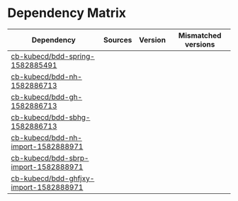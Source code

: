 # Dependency Matrix

Dependency | Sources | Version | Mismatched versions
---------- | ------- | ------- | -------------------
[cb-kubecd/bdd-spring-1582885491](https://github.com/cb-kubecd/bdd-spring-1582885491.git) |  | []() | 
[cb-kubecd/bdd-nh-1582886713](https://github.com/cb-kubecd/bdd-nh-1582886713.git) |  | []() | 
[cb-kubecd/bdd-gh-1582886713](https://github.com/cb-kubecd/bdd-gh-1582886713.git) |  | []() | 
[cb-kubecd/bdd-sbhg-1582886713](https://github.com/cb-kubecd/bdd-sbhg-1582886713.git) |  | []() | 
[cb-kubecd/bdd-nh-import-1582888971](https://github.com/cb-kubecd/bdd-nh-import-1582888971.git) |  | []() | 
[cb-kubecd/bdd-sbrp-import-1582888971](https://github.com/cb-kubecd/bdd-sbrp-import-1582888971.git) |  | []() | 
[cb-kubecd/bdd-ghfjxy-import-1582888971](https://github.com/cb-kubecd/bdd-ghfjxy-import-1582888971.git) |  | []() | 

